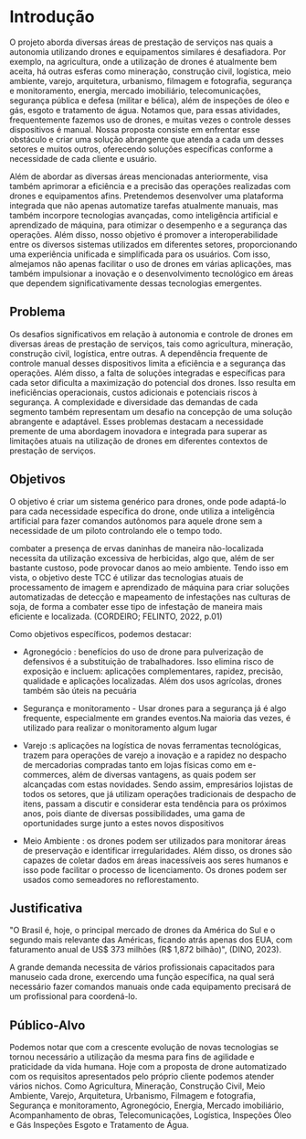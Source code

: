 # Introdução

O projeto aborda diversas áreas de prestação de serviços nas quais a autonomia utilizando drones e equipamentos similares é desafiadora. Por exemplo, na agricultura, onde a utilização de drones é atualmente bem aceita, há outras esferas como mineração, construção civil, logística, meio ambiente, varejo, arquitetura, urbanismo, filmagem e fotografia, segurança e monitoramento, energia, mercado imobiliário, telecomunicações, segurança pública e defesa (militar e bélica), além de inspeções de óleo e gás, esgoto e tratamento de água. Notamos que, para essas atividades, frequentemente fazemos uso de drones, e muitas vezes o controle desses dispositivos é manual. Nossa proposta consiste em enfrentar esse obstáculo e criar uma solução abrangente que atenda a cada um desses setores e muitos outros, oferecendo soluções específicas conforme a necessidade de cada cliente e usuário.

Além de abordar as diversas áreas mencionadas anteriormente, visa também aprimorar a eficiência e a precisão das operações realizadas com drones e equipamentos afins. Pretendemos desenvolver uma plataforma integrada que não apenas automatize tarefas atualmente manuais, mas também incorpore tecnologias avançadas, como inteligência artificial e aprendizado de máquina, para otimizar o desempenho e a segurança das operações. Além disso, nosso objetivo é promover a interoperabilidade entre os diversos sistemas utilizados em diferentes setores, proporcionando uma experiência unificada e simplificada para os usuários. Com isso, almejamos não apenas facilitar o uso de drones em várias aplicações, mas também impulsionar a inovação e o desenvolvimento tecnológico em áreas que dependem significativamente dessas tecnologias emergentes.


## Problema
Os desafios significativos em relação à autonomia e controle de drones em diversas áreas de prestação de serviços, tais como agricultura, mineração, construção civil, logística, entre outras. A dependência frequente de controle manual desses dispositivos limita a eficiência e a segurança das operações. Além disso, a falta de soluções integradas e específicas para cada setor dificulta a maximização do potencial dos drones. Isso resulta em ineficiências operacionais, custos adicionais e potenciais riscos à segurança. A complexidade e diversidade das demandas de cada segmento também representam um desafio na concepção de uma solução abrangente e adaptável. Esses problemas destacam a necessidade premente de uma abordagem inovadora e integrada para superar as limitações atuais na utilização de drones em diferentes contextos de prestação de serviços.


## Objetivos

O objetivo é criar um sistema genérico para drones, onde pode adaptá-lo para cada necessidade específica do drone, onde utiliza a inteligência artificial para fazer comandos autônomos para aquele drone sem a necessidade de um piloto  controlando ele o tempo todo.

combater a presença de ervas daninhas de maneira não-localizada necessita da utilização excessiva de herbicidas, algo que, além de ser bastante custoso, pode provocar danos ao meio ambiente. Tendo isso em vista, o objetivo deste TCC é utilizar das tecnologias atuais de processamento de imagem e aprendizado de máquina para criar soluções automatizadas de detecção e mapeamento de infestações nas culturas de soja, de forma a combater esse tipo de infestação de maneira mais eficiente e localizada. (CORDEIRO; FELINTO, 2022, p.01)

Como objetivos específicos, podemos destacar:

- Agronegócio : benefícios do uso de drone para pulverização de defensivos é a substituição de trabalhadores. Isso elimina risco de exposição e incluem: aplicações complementares, rapidez, precisão, qualidade e aplicações localizadas. Além dos usos agrícolas, drones também são úteis na pecuária

- Segurança e monitoramento - Usar drones para a segurança já é algo frequente, especialmente em grandes eventos.Na maioria das vezes, é utilizado para realizar o monitoramento algum lugar


- Varejo :s aplicações na logística de novas ferramentas tecnológicas, trazem para operações de varejo a inovação e a rapidez no despacho de mercadorias compradas tanto em lojas físicas como em e-commerces, além de diversas  vantagens, as quais podem ser alcançadas com estas novidades. Sendo assim, empresários lojistas de todos os setores, que já utilizam operações tradicionais de despacho de itens, passam a discutir e considerar esta tendência para os próximos anos, pois diante de diversas possibilidades, uma gama de oportunidades surge junto a estes novos dispositivos

- Meio Ambiente : os drones podem ser utilizados para monitorar áreas de preservação e identificar irregularidades. Além disso, os drones são capazes de coletar dados em áreas inacessíveis aos seres humanos e isso pode facilitar o processo de licenciamento. Os drones podem ser usados como semeadores no reflorestamento.

## Justificativa

"O Brasil é, hoje, o principal mercado de drones da América do Sul e o segundo mais relevante das Américas, ficando atrás apenas dos EUA, com faturamento anual de US$ 373 milhões (R$ 1,872 bilhão)", (DINO, 2023).

A grande demanda necessita de vários profissionais capacitados para manuseio cada drone, exercendo uma função específica, na qual será necessário fazer comandos manuais onde cada equipamento precisará de um profissional para coordená-lo.


## Público-Alvo

Podemos notar que com a crescente evolução de novas tecnologias se tornou necessário a utilização da mesma para fins de agilidade e praticidade da vida humana. 
Hoje com a proposta de drone automatizado com os requisitos apresentados pelo próprio cliente podemos atender vários nichos. 
Como Agricultura, Mineração, Construção Civil, Meio Ambiente, Varejo, Arquitetura, Urbanismo, Filmagem e fotografia, Segurança e monitoramento, Agronegócio, Energia, Mercado imobiliário, Acompanhamento de obras, Telecomunicações, Logística, Inspeções Óleo e Gás Inspeções Esgoto e Tratamento de Água.

